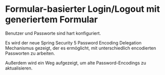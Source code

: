 # Formular-basierter Login/Logout mit generiertem Formular

Benutzer und Passworte sind hart konfiguriert.


Es wird der neue Spring Security 5 Password Encoding Delegation Mechanismus gezeigt, der es ermöglicht, mit unterschiedlich encodierten Passworten zu arbeiten.


Außerdem wird ein Weg aufgezeigt, um alte Password-Encodings zu aktualisieren.
